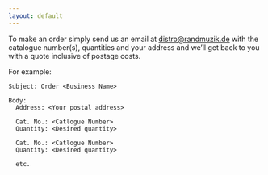 ```yaml
---
layout: default
---
```

To make an order simply send us an email at distro@randmuzik.de with the catalogue number(s), quantities and your address and we’ll get back to you with a quote inclusive of postage costs. 

For example: 

```
Subject: Order <Business Name>

Body:
  Address: <Your postal address>
 
  Cat. No.: <Catlogue Number>
  Quantity: <Desired quantity>
  
  Cat. No.: <Catlogue Number>
  Quantity: <Desired quantity>
  
  etc. 
  
```


